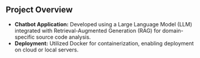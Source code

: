 ## Project Overview

- **Chatbot Application:** Developed using a Large Language Model (LLM) integrated with Retrieval-Augmented Generation (RAG) for domain-specific source code analysis.
- **Deployment:** Utilized Docker for containerization, enabling deployment on cloud or local servers.
